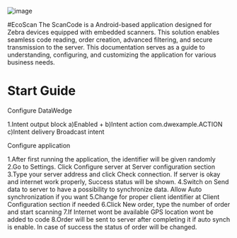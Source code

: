 ![image](https://github.com/alexlklim/EcoScan/assets/91628959/766302aa-bc86-49dd-b272-22a9b5bbc7fe)

#EcoScan
The ScanCode is a Android-based application designed for Zebra devices equipped with embedded scanners. This solution enables seamless code reading, order creation, advanced filtering, and secure transmission to the server. This documentation serves as a guide to understanding, configuring, and customizing the application for various business needs.

# Start Guide
Configure DataWedge

1.Intent output block
a)Enabled +
b)Intent action com.dwexample.ACTION
c)Intent delivery Broadcast intent

Configure application

1.After first running the application, the identifier will be given randomly
2.Go to Settings. Click Configure server at Server configuration section
3.Type your server address and click Check connection. If server is okay and internet work properly, Success status will be shown.
4.Switch on Send data to server to have a possibility to synchronize data. Allow Auto synchronization if you want
5.Change for proper client identifier at Client Configuration section if needed
6.Click New order, type the number of order and start scanning
7.If Internet wont be available GPS location wont be added to code
8.Order will be sent to server after completing it if auto synch is enable. In case of success the status of order will be changed.


